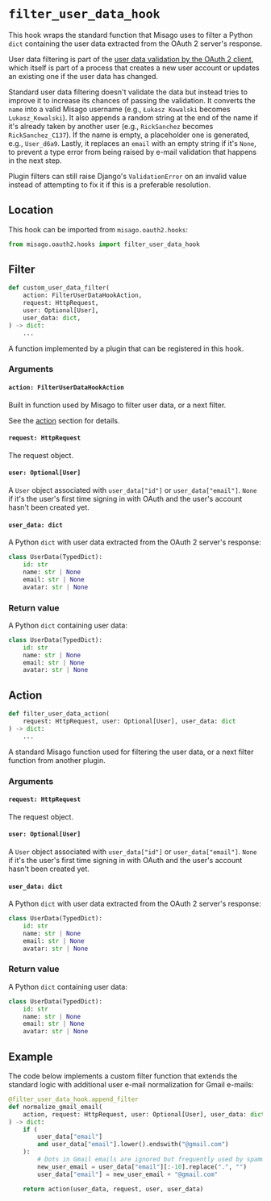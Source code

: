 # `filter_user_data_hook`

This hook wraps the standard function that Misago uses to filter a Python `dict`
containing the user data extracted from the OAuth 2 server's response.

User data filtering is part of the [user data validation by the OAuth 2
client](./validate-user-data-hook.md), which itself is part of a process that
creates a new user account or updates an existing one if the user data has changed.

Standard user data filtering doesn't validate the data but instead tries to
improve it to increase its chances of passing the validation. It converts the
`name` into a valid Misago username (e.g., `Łukasz Kowalski` becomes
`Lukasz_Kowalski`). It also appends a random string at the end of the name if
it's already taken by another user (e.g., `RickSanchez` becomes
`RickSanchez_C137`). If the name is empty, a placeholder one is generated,
e.g., `User_d6a9`. Lastly, it replaces an `email` with an empty string if
it's `None`, to prevent a type error from being raised by e-mail validation
that happens in the next step.

Plugin filters can still raise Django's `ValidationError` on an invalid value
instead of attempting to fix it if this is a preferable resolution.


## Location

This hook can be imported from `misago.oauth2.hooks`:

```python
from misago.oauth2.hooks import filter_user_data_hook
```


## Filter

```python
def custom_user_data_filter(
    action: FilterUserDataHookAction,
    request: HttpRequest,
    user: Optional[User],
    user_data: dict,
) -> dict:
    ...
```

A function implemented by a plugin that can be registered in this hook.

### Arguments

#### `action: FilterUserDataHookAction`

Built in function used by Misago to filter user data, or a next filter.

See the [action](#action) section for details.

#### `request: HttpRequest`

The request object.

#### `user: Optional[User]`

A `User` object associated with `user_data["id"]` or `user_data["email"]`.
`None` if it's the user's first time signing in with OAuth and the user's
account hasn't been created yet.

#### `user_data: dict`

A Python `dict` with user data extracted from the OAuth 2 server's response:

```python
class UserData(TypedDict):
    id: str
    name: str | None
    email: str | None
    avatar: str | None
```

### Return value

A Python `dict` containing user data:

```python
class UserData(TypedDict):
    id: str
    name: str | None
    email: str | None
    avatar: str | None
```


## Action

```python
def filter_user_data_action(
    request: HttpRequest, user: Optional[User], user_data: dict
) -> dict:
    ...
```

A standard Misago function used for filtering the user data, or a next
filter function from another plugin.

### Arguments

#### `request: HttpRequest`

The request object.

#### `user: Optional[User]`

A `User` object associated with `user_data["id"]` or `user_data["email"]`.
`None` if it's the user's first time signing in with OAuth and the user's
account hasn't been created yet.

#### `user_data: dict`

A Python `dict` with user data extracted from the OAuth 2 server's response:

```python
class UserData(TypedDict):
    id: str
    name: str | None
    email: str | None
    avatar: str | None
```

### Return value

A Python `dict` containing user data:

```python
class UserData(TypedDict):
    id: str
    name: str | None
    email: str | None
    avatar: str | None
```


## Example

The code below implements a custom filter function that extends the standard
logic with additional user e-mail normalization for Gmail e-mails:

```python
@filter_user_data_hook.append_filter
def normalize_gmail_email(
    action, request: HttpRequest, user: Optional[User], user_data: dict
) -> dict:
    if (
        user_data["email"]
        and user_data["email"].lower().endswith("@gmail.com")
    ):
        # Dots in Gmail emails are ignored but frequently used by spammers
        new_user_email = user_data["email"][:-10].replace(".", "")
        user_data["email"] = new_user_email + "@gmail.com"

    return action(user_data, request, user, user_data)
```